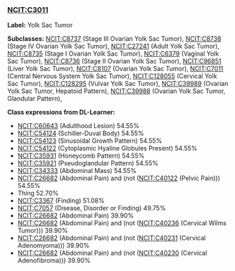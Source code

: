 
### [NCIT:C3011](http://purl.obolibrary.org/obo/NCIT_C3011)
**Label:** Yolk Sac Tumor

**Subclasses:** [NCIT:C8737](http://purl.obolibrary.org/obo/NCIT_C8737) (Stage III Ovarian Yolk Sac Tumor), [NCIT:C8738](http://purl.obolibrary.org/obo/NCIT_C8738) (Stage IV Ovarian Yolk Sac Tumor), [NCIT:C27241](http://purl.obolibrary.org/obo/NCIT_C27241) (Adult Yolk Sac Tumor), [NCIT:C8735](http://purl.obolibrary.org/obo/NCIT_C8735) (Stage I Ovarian Yolk Sac Tumor), [NCIT:C6379](http://purl.obolibrary.org/obo/NCIT_C6379) (Vaginal Yolk Sac Tumor), [NCIT:C8736](http://purl.obolibrary.org/obo/NCIT_C8736) (Stage II Ovarian Yolk Sac Tumor), [NCIT:C96851](http://purl.obolibrary.org/obo/NCIT_C96851) (Liver Yolk Sac Tumor), [NCIT:C8107](http://purl.obolibrary.org/obo/NCIT_C8107) (Ovarian Yolk Sac Tumor), [NCIT:C7011](http://purl.obolibrary.org/obo/NCIT_C7011) (Central Nervous System Yolk Sac Tumor), [NCIT:C128055](http://purl.obolibrary.org/obo/NCIT_C128055) (Cervical Yolk Sac Tumor), [NCIT:C128295](http://purl.obolibrary.org/obo/NCIT_C128295) (Vulvar Yolk Sac Tumor), [NCIT:C39989](http://purl.obolibrary.org/obo/NCIT_C39989) (Ovarian Yolk Sac Tumor, Hepatoid Pattern), [NCIT:C39988](http://purl.obolibrary.org/obo/NCIT_C39988) (Ovarian Yolk Sac Tumor, Glandular Pattern), 

**Class expressions from DL-Learner:**

- [NCIT:C60643](http://purl.obolibrary.org/obo/NCIT_C60643) (Adulthood Lesion) 54.55%
- [NCIT:C54124](http://purl.obolibrary.org/obo/NCIT_C54124) (Schiller-Duval Body) 54.55%
- [NCIT:C54123](http://purl.obolibrary.org/obo/NCIT_C54123) (Sinusoidal Growth Pattern) 54.55%
- [NCIT:C54122](http://purl.obolibrary.org/obo/NCIT_C54122) (Cytoplasmic Hyaline Globules Present) 54.55%
- [NCIT:C35931](http://purl.obolibrary.org/obo/NCIT_C35931) (Honeycomb Pattern) 54.55%
- [NCIT:C35921](http://purl.obolibrary.org/obo/NCIT_C35921) (Pseudoglandular Pattern) 54.55%
- [NCIT:C34333](http://purl.obolibrary.org/obo/NCIT_C34333) (Abdominal Mass) 54.55%
- [NCIT:C26682](http://purl.obolibrary.org/obo/NCIT_C26682) (Abdominal Pain) and (not ([NCIT:C40122](http://purl.obolibrary.org/obo/NCIT_C40122) (Pelvic Pain))) 54.55%
- Thing 52.70%
- [NCIT:C3367](http://purl.obolibrary.org/obo/NCIT_C3367) (Finding) 51.08%
- [NCIT:C7057](http://purl.obolibrary.org/obo/NCIT_C7057) (Disease, Disorder or Finding) 49.75%
- [NCIT:C26682](http://purl.obolibrary.org/obo/NCIT_C26682) (Abdominal Pain) 39.90%
- [NCIT:C26682](http://purl.obolibrary.org/obo/NCIT_C26682) (Abdominal Pain) and (not ([NCIT:C40236](http://purl.obolibrary.org/obo/NCIT_C40236) (Cervical Wilms Tumor))) 39.90%
- [NCIT:C26682](http://purl.obolibrary.org/obo/NCIT_C26682) (Abdominal Pain) and (not ([NCIT:C40231](http://purl.obolibrary.org/obo/NCIT_C40231) (Cervical Adenomyoma))) 39.90%
- [NCIT:C26682](http://purl.obolibrary.org/obo/NCIT_C26682) (Abdominal Pain) and (not ([NCIT:C40230](http://purl.obolibrary.org/obo/NCIT_C40230) (Cervical Adenofibroma))) 39.90%


